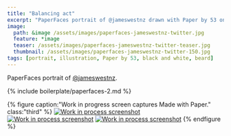 ```yaml
---
title: "Balancing act"
excerpt: "PaperFaces portrait of @jameswestnz drawn with Paper by 53 on an iPad."
image: 
  path: &image /assets/images/paperfaces-jameswestnz-twitter.jpg 
  feature: *image
  teaser: /assets/images/paperfaces-jameswestnz-twitter-teaser.jpg
  thumbnail: /assets/images/paperfaces-jameswestnz-twitter-150.jpg
tags: [portrait, illustration, Paper by 53, black and white, beard]
---
```


PaperFaces portrait of [@jameswestnz](https://twitter.com/jameswestnz).

{% include boilerplate/paperfaces-2.md %}

{% figure caption:"Work in progress screen captures Made with Paper." class:"third" %}
[![Work in process screenshot](/assets/images/paperfaces-jameswestnz-process-1-600.jpg)](/assets/images/paperfaces-jameswestnz-process-1-lg.jpg) [![Work in process screenshot](/assets/images/paperfaces-jameswestnz-process-2-600.jpg)](/assets/images/paperfaces-jameswestnz-process-2-lg.jpg) [![Work in process screenshot](/assets/images/paperfaces-jameswestnz-process-3-600.jpg)](/assets/images/paperfaces-jameswestnz-process-3-lg.jpg)
{% endfigure %}
